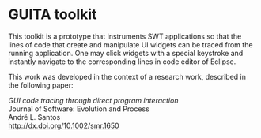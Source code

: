 # GUITA toolkit

This toolkit is a prototype that instruments SWT applications so that the lines of code that create 
and manipulate UI widgets can be traced from the running application. One may click widgets with a
special keystroke and instantly navigate to the corresponding lines in code editor of Eclipse.

This work was developed in the context of a research work, described in the following paper:

*GUI code tracing through direct program interaction*<br>
Journal of Software: Evolution and Process<br>
André L. Santos<br>
http://dx.doi.org/10.1002/smr.1650
